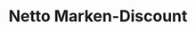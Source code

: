 ---
title: "Netto Marken-Discount"
url: /dortmund/netto-marken-discount-stockumer-strasse/
shop: Supermarkt
---